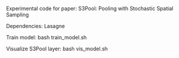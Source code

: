 Experimental code for paper:
S3Pool: Pooling with Stochastic Spatial Sampling

Dependencies: Lasagne

Train model:
bash train_model.sh

Visualize S3Pool layer:
bash vis_model.sh

